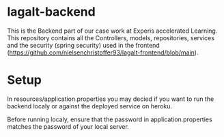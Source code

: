 # lagalt-backend

This is the Backend part of our case work at Experis accelerated Learning.
This repository contains all the Controllers, models, repositories, services and the security (spring security) used in the frontend (https://github.com/nielsenchristoffer93/lagalt-frontend/blob/main).

# Setup

In resources/application.properties you may decied if you want to run the backend localy or against the deployed service on heroku.

Before running localy, ensure that the password in application.properties matches the password of your local server.
